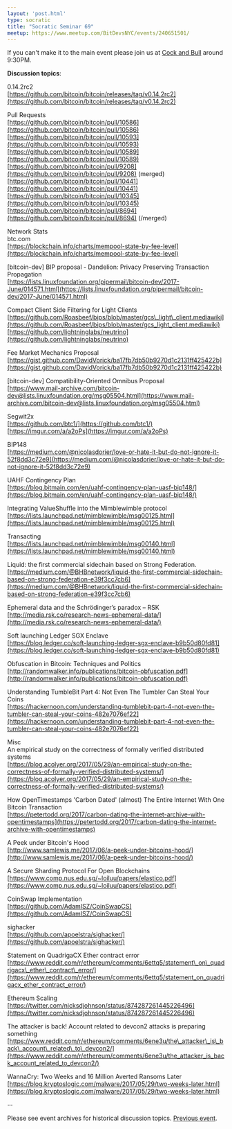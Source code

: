 ```yaml
---
layout: 'post.html'
type: socratic
title: "Socratic Seminar 69"
meetup: https://www.meetup.com/BitDevsNYC/events/240651501/
---
```


If you can't make it to the main event please join us at [Cock and Bull](http://www.cockandbullnyc.com/) around 9:30PM.

**Discussion topics**:

0.14.2rc2  
[](https://github.com/bitcoin/bitcoin/releases/tag/v0.14.2rc2)[https://github.com/bitcoin/bitcoin/releases/tag/v0.14.2rc2](https://github.com/bitcoin/bitcoin/releases/tag/v0.14.2rc2)

Pull Requests  
[](https://github.com/bitcoin/bitcoin/pull/10586)[https://github.com/bitcoin/bitcoin/pull/10586](https://github.com/bitcoin/bitcoin/pull/10586)  
[](https://github.com/bitcoin/bitcoin/pull/10593)[https://github.com/bitcoin/bitcoin/pull/10593](https://github.com/bitcoin/bitcoin/pull/10593)  
[](https://github.com/bitcoin/bitcoin/pull/10589)[https://github.com/bitcoin/bitcoin/pull/10589](https://github.com/bitcoin/bitcoin/pull/10589)  
[](https://github.com/bitcoin/bitcoin/pull/9208)[https://github.com/bitcoin/bitcoin/pull/9208](https://github.com/bitcoin/bitcoin/pull/9208) (merged)  
[](https://github.com/bitcoin/bitcoin/pull/10441)[https://github.com/bitcoin/bitcoin/pull/10441](https://github.com/bitcoin/bitcoin/pull/10441)  
[](https://github.com/bitcoin/bitcoin/pull/10345)[https://github.com/bitcoin/bitcoin/pull/10345](https://github.com/bitcoin/bitcoin/pull/10345)  
[](https://github.com/bitcoin/bitcoin/pull/8694)[https://github.com/bitcoin/bitcoin/pull/8694](https://github.com/bitcoin/bitcoin/pull/8694) (/merged)

Network Stats  
btc.com  
[](https://blockchain.info/charts/mempool-state-by-fee-level)[https://blockchain.info/charts/mempool-state-by-fee-level](https://blockchain.info/charts/mempool-state-by-fee-level)

\[bitcoin-dev\] BIP proposal - Dandelion: Privacy Preserving Transaction Propagation  
[](https://lists.linuxfoundation.org/pipermail/bitcoin-dev/2017-June/014571.html)[https://lists.linuxfoundation.org/pipermail/bitcoin-dev/2017-June/014571.html](https://lists.linuxfoundation.org/pipermail/bitcoin-dev/2017-June/014571.html)

Compact Client Side Filtering for Light Clients  
[](https://github.com/Roasbeef/bips/blob/master/gcs_light_client.mediawiki)[https://github.com/Roasbeef/bips/blob/master/gcs\_light\_client.mediawiki](https://github.com/Roasbeef/bips/blob/master/gcs_light_client.mediawiki)  
[](https://github.com/lightninglabs/neutrino)[https://github.com/lightninglabs/neutrino](https://github.com/lightninglabs/neutrino)

Fee Market Mechanics Proposal  
[](https://gist.github.com/DavidVorick/ba17fb7db50b9270d1c2131ff425422b)[https://gist.github.com/DavidVorick/ba17fb7db50b9270d1c2131ff425422b](https://gist.github.com/DavidVorick/ba17fb7db50b9270d1c2131ff425422b)

\[bitcoin-dev\] Compatibility-Oriented Omnibus Proposal  
[](https://www.mail-archive.com/bitcoin-dev@lists.linuxfoundation.org/msg05504.html)[https://www.mail-archive.com/bitcoin-dev@lists.linuxfoundation.org/msg05504.html](https://www.mail-archive.com/bitcoin-dev@lists.linuxfoundation.org/msg05504.html)

Segwit2x  
[](https://github.com/btc1/)[https://github.com/btc1/](https://github.com/btc1/)  
[](https://imgur.com/a/a2oPs)[https://imgur.com/a/a2oPs](https://imgur.com/a/a2oPs)

BIP148  
[](https://medium.com/@nicolasdorier/love-or-hate-it-but-do-not-ignore-it-52f8dd3c72e9)[https://medium.com/@nicolasdorier/love-or-hate-it-but-do-not-ignore-it-52f8dd3c72e9](https://medium.com/@nicolasdorier/love-or-hate-it-but-do-not-ignore-it-52f8dd3c72e9)

UAHF Contingency Plan  
[](https://blog.bitmain.com/en/uahf-contingency-plan-uasf-bip148/)[https://blog.bitmain.com/en/uahf-contingency-plan-uasf-bip148/](https://blog.bitmain.com/en/uahf-contingency-plan-uasf-bip148/)

Integrating ValueShuffle into the Mimblewimble protocol  
[](https://lists.launchpad.net/mimblewimble/msg00125.html)[https://lists.launchpad.net/mimblewimble/msg00125.html](https://lists.launchpad.net/mimblewimble/msg00125.html)

Transacting  
[](https://lists.launchpad.net/mimblewimble/msg00140.html)[https://lists.launchpad.net/mimblewimble/msg00140.html](https://lists.launchpad.net/mimblewimble/msg00140.html)

Liquid: the first commercial sidechain based on Strong Federation.  
[](https://medium.com/@BHBnetwork/liquid-the-first-commercial-sidechain-based-on-strong-federation-e39f3cc7cb6)[https://medium.com/@BHBnetwork/liquid-the-first-commercial-sidechain-based-on-strong-federation-e39f3cc7cb6](https://medium.com/@BHBnetwork/liquid-the-first-commercial-sidechain-based-on-strong-federation-e39f3cc7cb6)

Ephemeral data and the Schrödinger’s paradox – RSK  
[](http://media.rsk.co/research-news-ephemeral-data/)[http://media.rsk.co/research-news-ephemeral-data/](http://media.rsk.co/research-news-ephemeral-data/)

Soft launching Ledger SGX Enclave  
[](https://blog.ledger.co/soft-launching-ledger-sgx-enclave-b9b50d80fd81)[https://blog.ledger.co/soft-launching-ledger-sgx-enclave-b9b50d80fd81](https://blog.ledger.co/soft-launching-ledger-sgx-enclave-b9b50d80fd81)

Obfuscation in Bitcoin: Techniques and Politics  
[](http://randomwalker.info/publications/bitcoin-obfuscation.pdf)[http://randomwalker.info/publications/bitcoin-obfuscation.pdf](http://randomwalker.info/publications/bitcoin-obfuscation.pdf)

Understanding TumbleBit Part 4: Not Even The Tumbler Can Steal Your Coins  
[](https://hackernoon.com/understanding-tumblebit-part-4-not-even-the-tumbler-can-steal-your-coins-482e7076ef22)[https://hackernoon.com/understanding-tumblebit-part-4-not-even-the-tumbler-can-steal-your-coins-482e7076ef22](https://hackernoon.com/understanding-tumblebit-part-4-not-even-the-tumbler-can-steal-your-coins-482e7076ef22)

Misc  
An empirical study on the correctness of formally verified distributed systems  
[](https://blog.acolyer.org/2017/05/29/an-empirical-study-on-the-correctness-of-formally-verified-distributed-systems/)[https://blog.acolyer.org/2017/05/29/an-empirical-study-on-the-correctness-of-formally-verified-distributed-systems/](https://blog.acolyer.org/2017/05/29/an-empirical-study-on-the-correctness-of-formally-verified-distributed-systems/)

How OpenTimestamps 'Carbon Dated' (almost) The Entire Internet With One Bitcoin Transaction  
[](https://petertodd.org/2017/carbon-dating-the-internet-archive-with-opentimestamps)[https://petertodd.org/2017/carbon-dating-the-internet-archive-with-opentimestamps](https://petertodd.org/2017/carbon-dating-the-internet-archive-with-opentimestamps)

A Peek under Bitcoin's Hood  
[](http://www.samlewis.me/2017/06/a-peek-under-bitcoins-hood/)[http://www.samlewis.me/2017/06/a-peek-under-bitcoins-hood/](http://www.samlewis.me/2017/06/a-peek-under-bitcoins-hood/)

A Secure Sharding Protocol For Open Blockchains  
[](https://www.comp.nus.edu.sg/~loiluu/papers/elastico.pdf)[https://www.comp.nus.edu.sg/~loiluu/papers/elastico.pdf](https://www.comp.nus.edu.sg/~loiluu/papers/elastico.pdf)

CoinSwap Implementation  
[](https://github.com/AdamISZ/CoinSwapCS)[https://github.com/AdamISZ/CoinSwapCS](https://github.com/AdamISZ/CoinSwapCS)

sighacker  
[](https://github.com/apoelstra/sighacker/)[https://github.com/apoelstra/sighacker/](https://github.com/apoelstra/sighacker/)

Statement on QuadrigaCX Ether contract error  
[](https://www.reddit.com/r/ethereum/comments/6ettq5/statement_on_quadrigacx_ether_contract_error/)[https://www.reddit.com/r/ethereum/comments/6ettq5/statement\_on\_quadrigacx\_ether\_contract\_error/](https://www.reddit.com/r/ethereum/comments/6ettq5/statement_on_quadrigacx_ether_contract_error/)

Ethereum Scaling  
[](https://twitter.com/nicksdjohnson/status/874287261445226496)[https://twitter.com/nicksdjohnson/status/874287261445226496](https://twitter.com/nicksdjohnson/status/874287261445226496)

The attacker is back! Account related to devcon2 attacks is preparing something  
[](https://www.reddit.com/r/ethereum/comments/6ene3u/the_attacker_is_back_account_related_to_devcon2/)[https://www.reddit.com/r/ethereum/comments/6ene3u/the\_attacker\_is\_back\_account\_related\_to\_devcon2/](https://www.reddit.com/r/ethereum/comments/6ene3u/the_attacker_is_back_account_related_to_devcon2/)

WannaCry: Two Weeks and 16 Million Averted Ransoms Later  
[](https://blog.kryptoslogic.com/malware/2017/05/29/two-weeks-later.html)[https://blog.kryptoslogic.com/malware/2017/05/29/two-weeks-later.html](https://blog.kryptoslogic.com/malware/2017/05/29/two-weeks-later.html)

\--

Please see event archives for historical discussion topics. [Previous event](https://www.meetup.com/BitDevsNYC/events/239337795/).

